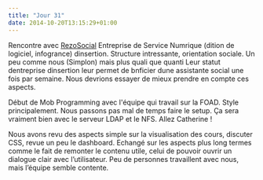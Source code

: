 ```yaml
---
title: "Jour 31"
date: 2014-10-20T13:15:29+01:00
---
```


Rencontre avec [RezoSocial](http://rezosocial.org/) Entreprise de
Service Numrique (dition de logiciel, infogrance) dinsertion. Structure
intressante, orientation sociale. Un peu comme nous (Simplon) mais plus
quali que quanti Leur statut dentreprise dinsertion leur permet de
bnficier dune assistante social une fois par semaine. Nous devrions
essayer de mieux prendre en compte ces aspects.

Début de Mob Programming avec l'équipe qui travail sur la FOAD. Style principalement. Nous passons pas mal de temps
faire le setup. Ça sera vraiment bien avec le serveur LDAP et le NFS.
Allez Catherine !

Nous avons revu des aspects simple sur la visualisation des cours,
discuter CSS, revue un peu le dashboard. Echangé sur les aspects plus
long termes comme le fait de remonter le contenu utile, celui de pouvoir
ouvrir un dialogue clair avec l’utilisateur. Peu de personnes
travaillent avec nous, mais l’équipe semble contente.


